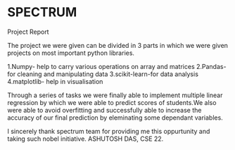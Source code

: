 # SPECTRUM 

Project Report

The project we were given can be divided in 3 parts
in which we were given projects on most important python libraries.

1.Numpy-       help to carry various operations on array and matrices
2.Pandas-      for cleaning and manipulating data 
3.scikit-learn-for data analysis 
4.matplotlib-  help in visualisation


Through a series of tasks we were finally able to implement multiple linear regression by which we were  able to predict scores of students.We also were able to avoid overfitting and successfully able to increase the accuracy of our final prediction by eleminating 
some dependant variables.



I sincerely thank spectrum team for providing me this oppurtunity and taking such nobel initiative.
ASHUTOSH DAS,
CSE 22.



